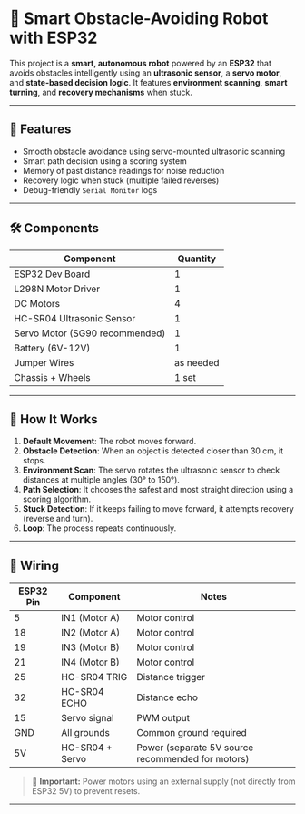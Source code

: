 # 🤖 Smart Obstacle-Avoiding Robot with ESP32

This project is a **smart, autonomous robot** powered by an **ESP32** that avoids obstacles intelligently using an **ultrasonic sensor**, a **servo motor**, and **state-based decision logic**. It features **environment scanning**, **smart turning**, and **recovery mechanisms** when stuck.

---

## 🚀 Features

- Smooth obstacle avoidance using servo-mounted ultrasonic scanning
- Smart path decision using a scoring system
- Memory of past distance readings for noise reduction
- Recovery logic when stuck (multiple failed reverses)
- Debug-friendly `Serial Monitor` logs

---

## 🛠️ Components

| Component          | Quantity |
|--------------------|----------|
| ESP32 Dev Board    | 1        |
| L298N Motor Driver | 1        |
| DC Motors          | 4        |
| HC-SR04 Ultrasonic Sensor | 1  |
| Servo Motor (SG90 recommended) | 1 |
| Battery (6V-12V)    | 1        |
| Jumper Wires       | as needed |
| Chassis + Wheels   | 1 set    |

---

## 🧠 How It Works

1. **Default Movement**: The robot moves forward.
2. **Obstacle Detection**: When an object is detected closer than 30 cm, it stops.
3. **Environment Scan**: The servo rotates the ultrasonic sensor to check distances at multiple angles (30° to 150°).
4. **Path Selection**: It chooses the safest and most straight direction using a scoring algorithm.
5. **Stuck Detection**: If it keeps failing to move forward, it attempts recovery (reverse and turn).
6. **Loop**: The process repeats continuously.

---

## 📡 Wiring

| ESP32 Pin | Component         | Notes                  |
|-----------|------------------|------------------------|
| 5         | IN1 (Motor A)     | Motor control          |
| 18        | IN2 (Motor A)     | Motor control          |
| 19        | IN3 (Motor B)     | Motor control          |
| 21        | IN4 (Motor B)     | Motor control          |
| 25        | HC-SR04 TRIG      | Distance trigger       |
| 32        | HC-SR04 ECHO      | Distance echo          |
| 15        | Servo signal      | PWM output             |
| GND       | All grounds       | Common ground required |
| 5V        | HC-SR04 + Servo   | Power (separate 5V source recommended for motors) |

> 🔋 **Important:** Power motors using an external supply (not directly from ESP32 5V) to prevent resets.

---
